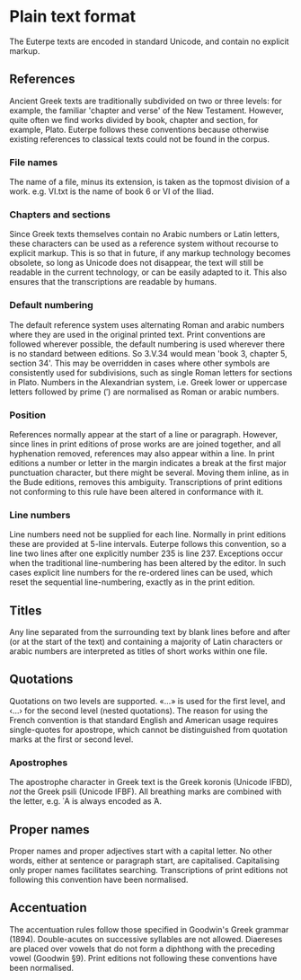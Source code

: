 # Plain text format
The Euterpe texts are encoded in standard Unicode, and contain no explicit markup. 

## References
Ancient Greek texts are traditionally subdivided on two or three levels: for example, the familiar 'chapter and verse' of the New Testament. However, quite often we find works divided by book, chapter and section, for example, Plato. Euterpe follows these conventions because otherwise existing references to classical texts could not be found in the corpus.

### File names
The name of a file, minus its extension, is taken as the topmost division of a work. e.g. VI.txt is the name of book 6 or VI of the Iliad.

### Chapters and sections
Since Greek texts themselves contain no Arabic numbers or Latin letters, these characters can be used as a reference system without recourse to explicit markup. This is so that in future, if any markup technology becomes obsolete, so long as Unicode does not disappear, the text will still be readable in the current technology, or can be easily adapted to it.  This also ensures that the transcriptions are readable by humans.

### Default numbering
The default reference system uses alternating Roman and arabic numbers where they are used in the original printed text. Print conventions are followed wherever possible, the default numbering is used wherever there is no standard between editions. So 3.V.34 would mean 'book 3, chapter 5, section 34'. This may be overridden in cases where other symbols are consistently used for subdivisions, such as single Roman letters for sections in Plato. Numbers in the Alexandrian system, i.e. Greek lower or uppercase letters followed by prime (′) are normalised as Roman or arabic numbers. 

### Position
References normally appear at the start of a line or paragraph. However, since lines in print editions of prose works are are joined together, and all hyphenation removed, references may also appear within a line. In print editions a number or letter in the margin indicates a break at the first major punctuation character, but there might be several. Moving them inline, as in the Bude editions, removes this ambiguity. Transcriptions of print editions not conforming to this rule have been altered in conformance with it.

### Line numbers
Line numbers need not be supplied for each line. Normally in print editions these are provided at 5-line intervals. Euterpe follows this convention, so a line two lines after one explicitly number 235 is line 237. Exceptions occur when the traditional line-numbering has been altered by the editor. In such cases explicit line numbers for the re-ordered lines can be used, which reset the sequential line-numbering, exactly as in the print edition.

## Titles
Any line separated from the surrounding text by blank lines before and after (or at the start of the text) and containing a majority of Latin characters or arabic numbers are interpreted as titles of short works within one file.

## Quotations
Quotations on two levels are supported. «...» is used for the first level, and ‹...› for the second level (nested quotations). The reason for using the French convention is that standard English and American usage requires single-quotes for apostrope, which cannot be distinguished from quotation marks at the first or second level.

### Apostrophes
The apostrophe character in Greek text is the Greek koronis (Unicode IFBD), _not_ the Greek psili (Unicode IFBF). All breathing marks are combined with the letter, e.g. ᾽Α is always encoded as Ἀ.

## Proper names
Proper names and proper adjectives start with a capital letter. No other words, either at sentence or paragraph start, are capitalised. Capitalising only proper names facilitates searching. Transcriptions of print editions not following this convention have been normalised.

## Accentuation
The accentuation rules follow those specified in Goodwin's Greek grammar (1894). Double-acutes on successive syllables are not allowed. Diaereses are placed over vowels that do not form a diphthong with the preceding vowel (Goodwin §9). Print editions not following these conventions have been normalised.
